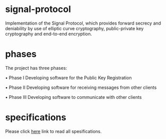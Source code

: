 # signal-protocol
Implementation of the Signal Protocol, which provides forward secrecy and deniability by use of elliptic curve cryptography, public-private key cryptography and end-to-end encryption.

# phases

The project has three phases:

• Phase I Developing software for the Public Key Registration

• Phase II Developing software for receiving messages from other clients

• Phase III Developing software to communicate with other clients

# specifications

Please click [here](https://github.com/alaattinyilmaz/signal-protocol/blob/main/specifications.pdf) link to read all spesifications.
